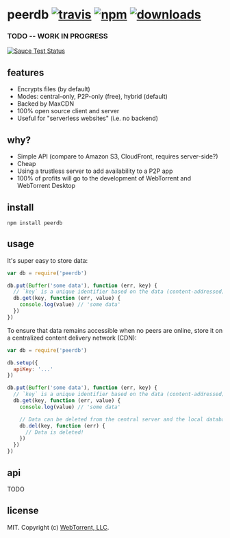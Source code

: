 # peerdb [![travis][travis-image]][travis-url] [![npm][npm-image]][npm-url] [![downloads][downloads-image]][downloads-url]

[travis-image]: https://img.shields.io/travis/feross/peerdb/master.svg
[travis-url]: https://travis-ci.org/feross/peerdb
[npm-image]: https://img.shields.io/npm/v/peerdb.svg
[npm-url]: https://npmjs.org/package/peerdb
[downloads-image]: https://img.shields.io/npm/dm/peerdb.svg
[downloads-url]: https://npmjs.org/package/peerdb

### TODO -- WORK IN PROGRESS

[![Sauce Test Status](https://saucelabs.com/browser-matrix/peerdb.svg)](https://saucelabs.com/u/peerdb)

## features

- Encrypts files (by default)
- Modes: central-only, P2P-only (free), hybrid (default)
- Backed by MaxCDN
- 100% open source client and server
- Useful for "serverless websites" (i.e. no backend)

## why?

- Simple API (compare to Amazon S3, CloudFront, requires server-side?)
- Cheap
- Using a trustless server to add availability to a P2P app
- 100% of profits will go to the development of WebTorrent and WebTorrent Desktop

## install

```
npm install peerdb
```

## usage

It's super easy to store data:

```js
var db = require('peerdb')

db.put(Buffer('some data'), function (err, key) {
  // `key` is a unique identifier based on the data (content-addressed)
  db.get(key, function (err, value) {
    console.log(value) // 'some data'
  })
})
```

To ensure that data remains accessible when no peers are online, store it
on a centralized content delivery network (CDN):

```js
var db = require('peerdb')

db.setup({
  apiKey: '...'
})

db.put(Buffer('some data'), function (err, key) {
  // `key` is a unique identifier based on the data (content-addressed)
  db.get(key, function (err, value) {
    console.log(value) // 'some data'

    // Data can be deleted from the central server and the local database
    db.del(key, function (err) {
      // Data is deleted!
    })
  })
})
```

## api

TODO

## license

MIT. Copyright (c) [WebTorrent, LLC](https://webtorrent.io).
